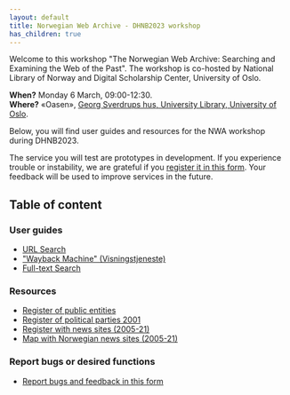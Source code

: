 ```yaml
---
layout: default
title: Norwegian Web Archive - DHNB2023 workshop
has_children: true
---
```


Welcome to this workshop "The Norwegian Web Archive: Searching and Examining the Web of the Past". The workshop is co-hosted by National Library of Norway and Digital Scholarship Center, University of Oslo.

  **When?**   Monday 6 March, 09:00-12:30.  
  **Where?**  «Oasen», [Georg Sverdrups hus, University Library, University of Oslo](https://www.uio.no/english/about/getting-around/areas/blindern/bl27/index.html).  

Below, you will find user guides and resources for the NWA workshop during DHNB2023.

The service you will test are prototypes in development. If you experience trouble or instability, we are grateful if you [register it in this form](https://docs.google.com/forms/d/e/1FAIpQLSfjpajUnAXPnbJ-t_ywuawVDStInZ-dHykguuEgx6NrCKVGbQ/viewform). Your feedback will be used to improve services in the future.

## Table of content

### User guides
  - [URL Search](docs/_userguide/url-search.md)
  - ["Wayback Machine" (Visningstjeneste)](docs/_userguide/pywb.md)
  - [Full-text Search](docs/_userguide/fulltext.md)

### Resources
  - [Register of public entities](docs/_resources/public.md)
  - [Register of political parties 2001](docs/_resources/valg2001.md)
  - [Register with news sites (2005-21)](docs/_resources/newssites.md)
  - [Map with Norwegian news sites (2005-21)](https://nettarkivet.beta.nb.no/map)

### Report bugs or desired functions
  - [Report bugs and feedback in this form](https://docs.google.com/forms/d/e/1FAIpQLSfjpajUnAXPnbJ-t_ywuawVDStInZ-dHykguuEgx6NrCKVGbQ/viewform)